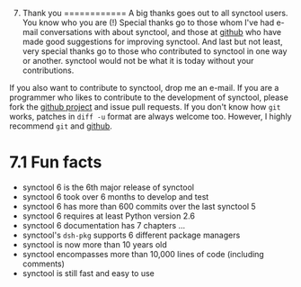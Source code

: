 7. Thank you
============
A big thanks goes out to all synctool users. You know who you are (!)
Special thanks go to those whom I've had e-mail conversations with about
synctool, and those at [github][1] who have made good suggestions for
improving synctool.
And last but not least, very special thanks go to those who contributed to
synctool in one way or another. synctool would not be what it is today
without your contributions.

If you also want to contribute to synctool, drop me an e-mail. If you are a
programmer who likes to contribute to the development of synctool, please
fork the [github project][1] and issue pull requests. If you don't know how
`git` works, patches in `diff -u` format are always welcome too. However,
I highly recommend `git` and [github][1].

[1]: https://github.com/walterdejong/synctool


7.1 Fun facts
=============
* synctool 6 is the 6th major release of synctool
* synctool 6 took over 6 months to develop and test
* synctool 6 has more than 600 commits over the last synctool 5
* synctool 6 requires at least Python version 2.6
* synctool 6 documentation has 7 chapters ...
* synctool's `dsh-pkg` supports 6 different package managers
* synctool is now more than 10 years old
* synctool encompasses more than 10,000 lines of code (including comments)
* synctool is still fast and easy to use
